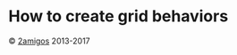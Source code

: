 How to create grid behaviors
============================




© [2amigos](http://www.2amigos.us/) 2013-2017
